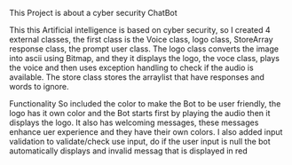 This Project is about a cyber security ChatBot 

This this Artificial intelligence is based on cyber security, so I created 4 external classes, the first class is the Voice class, logo class, StoreArray response class, the prompt user class.
The logo class converts the image into ascii using Bitmap, and they it displays the logo, the voce class, plays the voice and then uses exception handling to check if the audio is available.
The store class stores the arraylist that have responses and words to ignore.

Functionality
So included the color to make the Bot to be user friendly, the logo has it own color and the Bot starts first by playing the audio then it displays the logo.
It also has welcoming messages, these messages enhance uer experience and they have their own colors.
I also added input validation to validate/check use input, do if the user input is null the bot automatically displays and invalid messag that is displayed in red
